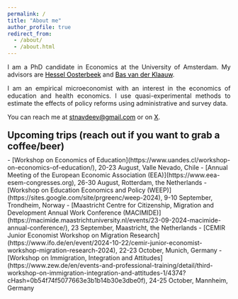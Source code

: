 ```yaml
---
permalink: /
title: "About me"
author_profile: true
redirect_from: 
  - /about/
  - /about.html
---
```


<p align="justify">  
I am a PhD candidate in Economics at the University of Amsterdam. My advisors are <a href="https://oosterbeek.economists.nl" style="color: black;">Hessel Oosterbeek</a> and <a href="https://research.vu.nl/en/persons/bas-van-der-klaauw" style="color: black;">Bas van der Klaauw</a>.
</p>
<p align="justify">
I am an empirical microeconomist with an interest in the economics of education and health economics. I use quasi-experimental methods to estimate the effects of policy reforms using administrative and survey data.
</p>
<p align="justify">
You can reach me at <a href="mailto:stnavdeev@gmail.com" style="color: black;">stnavdeev@gmail.com</a> or on <a href="https://x.com/stnavdeev" style="color: black;">X</a>.
</p>

<h2 style="margin-top: 20px; margin-bottom: 10px;">Upcoming trips (reach out if you want to grab a coffee/beer)</h2>
- [Workshop on Economics of Education](https://www.uandes.cl/workshop-on-economics-of-education/), 20-23 August, Valle Nevado, Chile
- [Annual Meeting of the European Economic Association (EEA)](https://www.eea-esem-congresses.org), 26-30 August, Rotterdam, the Netherlands
- [Workshop on Education Economics and Policy (WEEP)](https://sites.google.com/site/prgreenc/weep-2024), 9-10 September, Trondheim, Norway
- [Maastricht Centre for Citizenship, Migration and Development Annual Work Conference (MACIMIDE)](https://macimide.maastrichtuniversity.nl/events/23-09-2024-macimide-annual-conference/), 23 September, Maastricht, the Netherlands
- [CEMIR Junior Economist Workshop on Migration Research](https://www.ifo.de/en/event/2024-10-22/cemir-junior-economist-workshop-migration-research-2024), 22-23 October, Munich, Germany
- [Workshop on Immigration, Integration and Attitudes](https://www.zew.de/en/events-and-professional-training/detail/third-workshop-on-immigration-integration-and-attitudes-1/4374?cHash=0b54f74f5077663e3b1b14b30e3dbe0f), 24-25 October, Mannheim, Germany
